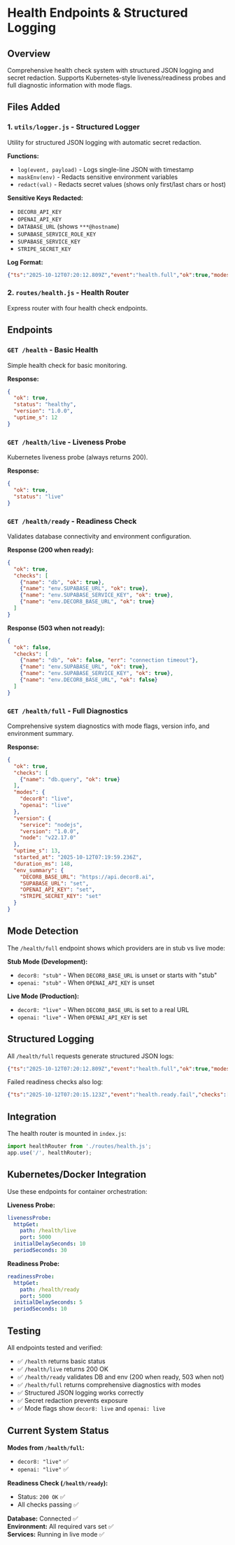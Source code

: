 # Health Endpoints & Structured Logging

## Overview
Comprehensive health check system with structured JSON logging and secret redaction. Supports Kubernetes-style liveness/readiness probes and full diagnostic information with mode flags.

## Files Added

### 1. `utils/logger.js` - Structured Logger
Utility for structured JSON logging with automatic secret redaction.

**Functions:**
- `log(event, payload)` - Logs single-line JSON with timestamp
- `maskEnv(env)` - Redacts sensitive environment variables
- `redact(val)` - Redacts secret values (shows only first/last chars or host)

**Sensitive Keys Redacted:**
- `DECOR8_API_KEY`
- `OPENAI_API_KEY`
- `DATABASE_URL` (shows `***@hostname`)
- `SUPABASE_SERVICE_ROLE_KEY`
- `SUPABASE_SERVICE_KEY`
- `STRIPE_SECRET_KEY`

**Log Format:**
```json
{"ts":"2025-10-12T07:20:12.809Z","event":"health.full","ok":true,"modes":{"decor8":"live","openai":"live"},"duration_ms":148}
```

### 2. `routes/health.js` - Health Router
Express router with four health check endpoints.

## Endpoints

### `GET /health` - Basic Health
Simple health check for basic monitoring.

**Response:**
```json
{
  "ok": true,
  "status": "healthy",
  "version": "1.0.0",
  "uptime_s": 12
}
```

### `GET /health/live` - Liveness Probe
Kubernetes liveness probe (always returns 200).

**Response:**
```json
{
  "ok": true,
  "status": "live"
}
```

### `GET /health/ready` - Readiness Check
Validates database connectivity and environment configuration.

**Response (200 when ready):**
```json
{
  "ok": true,
  "checks": [
    {"name": "db", "ok": true},
    {"name": "env.SUPABASE_URL", "ok": true},
    {"name": "env.SUPABASE_SERVICE_KEY", "ok": true},
    {"name": "env.DECOR8_BASE_URL", "ok": true}
  ]
}
```

**Response (503 when not ready):**
```json
{
  "ok": false,
  "checks": [
    {"name": "db", "ok": false, "err": "connection timeout"},
    {"name": "env.SUPABASE_URL", "ok": true},
    {"name": "env.SUPABASE_SERVICE_KEY", "ok": true},
    {"name": "env.DECOR8_BASE_URL", "ok": false}
  ]
}
```

### `GET /health/full` - Full Diagnostics
Comprehensive system diagnostics with mode flags, version info, and environment summary.

**Response:**
```json
{
  "ok": true,
  "checks": [
    {"name": "db.query", "ok": true}
  ],
  "modes": {
    "decor8": "live",
    "openai": "live"
  },
  "version": {
    "service": "nodejs",
    "version": "1.0.0",
    "node": "v22.17.0"
  },
  "uptime_s": 13,
  "started_at": "2025-10-12T07:19:59.236Z",
  "duration_ms": 148,
  "env_summary": {
    "DECOR8_BASE_URL": "https://api.decor8.ai",
    "SUPABASE_URL": "set",
    "OPENAI_API_KEY": "set",
    "STRIPE_SECRET_KEY": "set"
  }
}
```

## Mode Detection

The `/health/full` endpoint shows which providers are in stub vs live mode:

**Stub Mode (Development):**
- `decor8: "stub"` - When `DECOR8_BASE_URL` is unset or starts with "stub"
- `openai: "stub"` - When `OPENAI_API_KEY` is unset

**Live Mode (Production):**
- `decor8: "live"` - When `DECOR8_BASE_URL` is set to a real URL
- `openai: "live"` - When `OPENAI_API_KEY` is set

## Structured Logging

All `/health/full` requests generate structured JSON logs:

```json
{"ts":"2025-10-12T07:20:12.809Z","event":"health.full","ok":true,"modes":{"decor8":"live","openai":"live"},"duration_ms":148}
```

Failed readiness checks also log:
```json
{"ts":"2025-10-12T07:20:15.123Z","event":"health.ready.fail","checks":[{"name":"db","ok":false,"err":"timeout"}]}
```

## Integration

The health router is mounted in `index.js`:

```javascript
import healthRouter from './routes/health.js';
app.use('/', healthRouter);
```

## Kubernetes/Docker Integration

Use these endpoints for container orchestration:

**Liveness Probe:**
```yaml
livenessProbe:
  httpGet:
    path: /health/live
    port: 5000
  initialDelaySeconds: 10
  periodSeconds: 30
```

**Readiness Probe:**
```yaml
readinessProbe:
  httpGet:
    path: /health/ready
    port: 5000
  initialDelaySeconds: 5
  periodSeconds: 10
```

## Testing

All endpoints tested and verified:
- ✅ `/health` returns basic status
- ✅ `/health/live` returns 200 OK
- ✅ `/health/ready` validates DB and env (200 when ready, 503 when not)
- ✅ `/health/full` returns comprehensive diagnostics with modes
- ✅ Structured JSON logging works correctly
- ✅ Secret redaction prevents exposure
- ✅ Mode flags show `decor8: live` and `openai: live`

## Current System Status

**Modes from `/health/full`:**
- `decor8: "live"` ✅
- `openai: "live"` ✅

**Readiness Check (`/health/ready`):**
- Status: `200 OK` ✅
- All checks passing ✅

**Database:** Connected ✅  
**Environment:** All required vars set ✅  
**Services:** Running in live mode ✅
